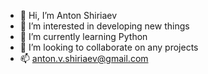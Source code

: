 - 👋 Hi, I’m Anton Shiriaev
- 👀 I’m interested in developing new things
- 🌱 I’m currently learning Python
- 💞️ I’m looking to collaborate on any projects
- 📫 anton.v.shiriaev@gmail.com
